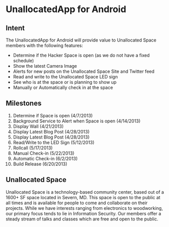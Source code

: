 UnallocatedApp for Android
==========================

Intent
--------
The UnallocatedApp for Android will provide value to Unallocated Space members
with the following features:

  * Determine if the Hacker Space is open (as we do not have a fixed schedule)
  * Show the latest Camera Image
  * Alerts for new posts on the Unallocated Space Site and Twitter feed
  * Read and write to the Unallocated Space LED sign
  * See who is at the space or is planning to show up
  * Manually or Automatically check in at the space

Milestones
-------------
1. Determine if Space is open (4/7/2013)
2. Background Service to Alert when Space is open (4/14/2013) 
3. Display Wall (4/21/2013)
4. Display Latest Blog Post (4/28/2013)
5. Display Latest Blog Post (4/28/2013)
6. Read/Write to the LED Sign (5/12/2013)
7. Rollcall (5/17/2013)
8. Manual Check-in (5/22/2013)
9. Automatic Check-in (6/2/2013)
10. Build Release (6/20/2013)

Unallocated Space
---------------------------
Unallocated Space is a technology-based community center, based out of a 1600+ 
SF space located in Severn, MD.  This space is open to the public at all times 
and is available for people to come and collaborate on their projects.  While 
we have interests ranging from electronics to woodworking, our primary focus 
tends to lie in Information Security.  Our members offer a steady stream of
talks and classes which are free and open to the public.  
